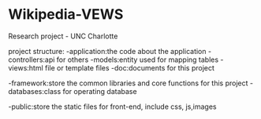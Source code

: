 # Wikipedia-VEWS
Research project - UNC Charlotte

project structure:
-application:the code about the application
    -controllers:api for others
    -models:entity used for mapping tables
    -views:html file or template files
-doc:documents for this project

-framework:store the common libraries and core functions for this project
    -databases:class for operating database
    
-public:store the static files for front-end, include css, js,images
